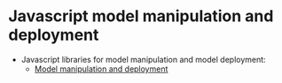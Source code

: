 # Javascript model manipulation and deployment

* Javascript libraries for model manipulation and model deployment: 
    * <a href="APIs/js-modelManipulation_webAppUtils/index.html">Model manipulation and deployment</a>
